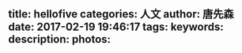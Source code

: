 title: hellofive
categories: 人文
author: 唐先森
date: 2017-02-19 19:46:17
tags:
keywords:
description:
photos:
---
